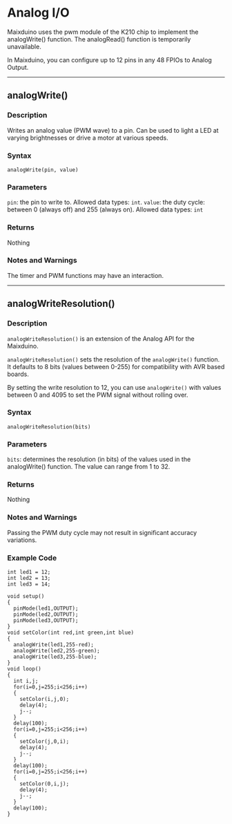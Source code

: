 Analog I/O
=====

Maixduino uses the pwm module of the K210 chip to implement the analogWrite() function. The analogRead() function is temporarily unavailable.

In Maixduino, you can configure up to 12 pins in any 48 FPIOs to Analog Output.

----
## analogWrite()

### Description
Writes an analog value (PWM wave) to a pin. Can be used to light a LED at varying brightnesses or drive a motor at various speeds. 

### Syntax

`analogWrite(pin, value)`

### Parameters
`pin`: the pin to write to. Allowed data types: `int`.
`value`: the duty cycle: between 0 (always off) and 255 (always on). Allowed data types: `int`

### Returns
Nothing

### Notes and Warnings

The timer and PWM functions may have an interaction.

----
## analogWriteResolution()

### Description
`analogWriteResolution()` is an extension of the Analog API for the Maixduino.

`analogWriteResolution()` sets the resolution of the `analogWrite()` function. It defaults to 8 bits (values between 0-255) for compatibility with AVR based boards.


By setting the write resolution to 12, you can use `analogWrite()` with values between 0 and 4095 to set the PWM signal without rolling over.

### Syntax

`analogWriteResolution(bits)`

### Parameters
`bits`: determines the resolution (in bits) of the values used in the analogWrite() function. The value can range from 1 to 32. 

### Returns
Nothing

### Notes and Warnings

Passing the PWM duty cycle may not result in significant accuracy variations.

### Example Code
```
int led1 = 12;
int led2 = 13;
int led3 = 14;

void setup()
{
  pinMode(led1,OUTPUT);
  pinMode(led2,OUTPUT);
  pinMode(led3,OUTPUT);
}
void setColor(int red,int green,int blue)
{
  analogWrite(led1,255-red);
  analogWrite(led2,255-green);
  analogWrite(led3,255-blue);
}
void loop()
{
  int i,j;
  for(i=0,j=255;i<256;i++)
  {
    setColor(i,j,0);
    delay(4);
    j--;
  }
  delay(100);           
  for(i=0,j=255;i<256;i++)
  {
    setColor(j,0,i);
    delay(4);
    j--;
  }
  delay(100);           
  for(i=0,j=255;i<256;i++)
  {
    setColor(0,i,j);
    delay(4);
    j--;
  }
  delay(100);        
}
```

